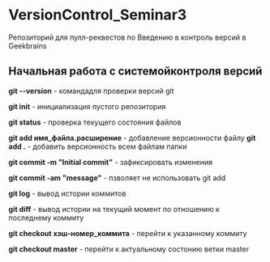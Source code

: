 # VersionControl_Seminar3
Репозиторий для пулл-реквестов по Введению в контроль версий в Geekbrains

## Начальная работа с системойконтроля версий

**git --version** - командадля проверки версий git

**git init** - инициализация пустого репозитория

**git status** - проверка текущего состояния файлов

**git add имя_файла.расширение** - добавление версионности файлу
**git add .** - добавить версионность всем файлам папки

**git commit -m "Initial commit"** - зафиксировать изменения

**git commit -am "message"** - пзволяет не использовать git add

**git log** - вывод истории коммитов

**git diff** - вывод истории на текущий момент по отношению к последнему коммиту

**git checkout хэш-номер_коммита** - перейти к указанному коммиту

**git checkout master** - перейти к актуальному состонию ветки master